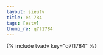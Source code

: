 ```yaml
--- 
layout: sieutv
title: es 784
tags: [estv]
thumb_re: q7t1784
---
```

{% include tvadv key="q7t1784" %} 
